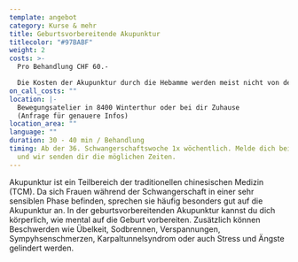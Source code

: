 ```yaml
---
template: angebot
category: Kurse & mehr
title: Geburtsvorbereitende Akupunktur
titlecolor: "#97BABF"
weight: 2
costs: >-
  Pro Behandlung CHF 60.-  

  Die Kosten der Akupunktur durch die Hebamme werden meist nicht von der Krankenkasse übernommen.
on_call_costs: ""
location: |-
  Bewegungsatelier in 8400 Winterthur oder bei dir Zuhause  
  (Anfrage für genauere Infos)
location_area: ""
language: ""
duration: 30 - 40 min / Behandlung
timing: Ab der 36. Schwangerschaftswoche 1x wöchentlich. Melde dich bei Bedarf
  und wir senden dir die möglichen Zeiten.
---
```


Akupunktur ist ein Teilbereich der traditionellen chinesischen Medizin (TCM). Da sich Frauen während der Schwangerschaft in einer sehr sensiblen Phase befinden, sprechen sie häufig besonders gut auf die Akupunktur an. In der geburtsvorbereitenden Akupunktur kannst du dich körperlich, wie mental auf die Geburt vorbereiten. Zusätzlich können Beschwerden wie Übelkeit, Sodbrennen, Verspannungen, Sympyhsenschmerzen, Karpaltunnelsyndrom oder auch Stress und Ängste gelindert werden.
